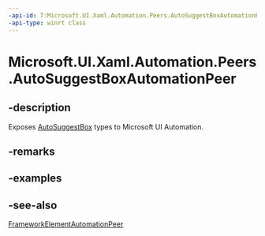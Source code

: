 ```yaml
---
-api-id: T:Microsoft.UI.Xaml.Automation.Peers.AutoSuggestBoxAutomationPeer
-api-type: winrt class
---
```


<!-- Class syntax.
public class AutoSuggestBoxAutomationPeer : Windows.UI.Xaml.Automation.Peers.FrameworkElementAutomationPeer, Windows.UI.Xaml.Automation.Peers.IAutoSuggestBoxAutomationPeer
-->

# Microsoft.UI.Xaml.Automation.Peers.AutoSuggestBoxAutomationPeer

## -description
Exposes [AutoSuggestBox](../microsoft.ui.xaml.controls/autosuggestbox.md) types to Microsoft UI Automation.

## -remarks

## -examples

## -see-also
[FrameworkElementAutomationPeer](frameworkelementautomationpeer.md)
